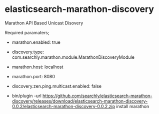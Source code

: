 elasticsearch-marathon-discovery
================================

Marathon API Based Unicast Disovery

Required paramaters;

* marathon.enabled: true
* discovery.type: com.searchly.marathon.module.MarathonDiscoveryModule
* marathon.host: localhost
* marathon.port: 8080
* discovery.zen.ping.multicast.enabled: false


* bin/plugin -url https://github.com/searchly/elasticsearch-marathon-discovery/releases/download/elasticsearch-marathon-discovery-0.0.2/elasticsearch-marathon-discovery-0.0.2.zip install marathon



